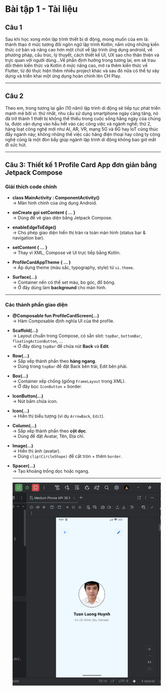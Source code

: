 # Bài tập 1 - Tài liệu

## Câu 1  
Sau khi học xong môn lập trình thiết bị di động, mong muốn của em là: thành thạo ở mức tương đối ngôn ngữ lập trình Kotlin;  nắm vững những kiến thức cơ bản và nâng cao hơn một chút về lập trình ứng dụng android, về phương pháp, cấu trúc, lý thuyết, cách thiết kế UI, UX sao cho thân thiện và trực quan với người dùng…Về phần định hướng trong tương lai, em sẽ trau dồi thêm kiến thức và Kotlin ở mức nâng cao, mở ra thêm kiến thức về Flutter, từ đó thực hiện thêm nhiều project khác và sau đó nữa có thể tự xây dựng và triển khai một ứng dụng hoàn chỉnh lên CH Play.   

---

## Câu 2  
Theo em, trong tương lai gần (10 năm) lập trình di động sẽ tiếp tục phát triển mạnh mẽ bởi vì: thứ nhất, nhu cầu sử dụng smartphone ngày càng tăng, nó đã trở thành 1 thiết bị không thể thiếu trong cuộc sống hằng ngày của chúng ta, được vận dụng vào hầu hết vào các công việc và ngành nghề; thứ 2, hàng loạt công nghệ mới như AI, AR, VR, mạng 5G và 6G hay IoT cũng thúc đẩy ngành này; không những thế việc các hãng điện thoại hay công ty công nghệ cũng là một đòn bẩy giúp ngành lập trình di động không bao giờ mất đi sức hút.

---

## Câu 3: Thiết kế 1 Profile Card App đơn giản bằng **Jetpack Compose**

### Giải thích code chính

- **class MainActivity : ComponentActivity()**  
  → Màn hình chính của ứng dụng Android.  

- **onCreate gọi setContent { ... }**  
  → Dùng để vẽ giao diện bằng Jetpack Compose.  

- **enableEdgeToEdge()**  
  → Cho phép giao diện hiển thị tràn ra toàn màn hình (status bar & navigation bar).  

- **setContent { ... }**  
  → Thay vì XML, Compose vẽ UI trực tiếp bằng Kotlin.  

- **ProfileCardAppTheme { ... }**  
  → Áp dụng theme (màu sắc, typography, style) từ `ui.theme`.  

- **Surface(...)**  
  → Container nền có thể set màu, bo góc, đổ bóng.  
  → Ở đây dùng làm **background** cho màn hình.  

---

### Các thành phần giao diện

- **@Composable fun ProfileCardScreen(...)**  
  → Hàm Composable định nghĩa UI của thẻ profile.  

- **Scaffold(...)**  
  → Layout chuẩn trong Compose, có sẵn slot: `topBar`, `bottomBar`, `floatingActionButton`, …  
  → Ở đây dùng `topBar` để chứa nút **Back** và **Edit**.  

- **Row(...)**  
  → Sắp xếp thành phần theo **hàng ngang**.  
  → Dùng trong `topBar` để đặt Back bên trái, Edit bên phải.  

- **Box(...)**  
  → Container xếp chồng (giống `FrameLayout` trong XML).  
  → Ở đây bọc `IconButton` + border.  

- **IconButton(...)**  
  → Nút bấm chứa icon.  

- **Icon(...)**  
  → Hiển thị biểu tượng (ví dụ `ArrowBack`, `Edit`).  

- **Column(...)**  
  → Sắp xếp thành phần theo **cột dọc**.  
  → Dùng để đặt Avatar, Tên, Địa chỉ.  

- **Image(...)**  
  → Hiển thị ảnh (avatar).  
  → Dùng `clip(CircleShape)` để cắt tròn + thêm `border`.  

- **Spacer(...)**  
  → Tạo khoảng trống dọc hoặc ngang.  

  ---
  ![Ảnh Output](BaiTap1/output.png)


